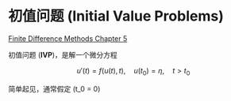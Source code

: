 # 初值问题 (Initial Value Problems)

[Finite Difference Methods Chapter 5][textbook]

初值问题 (**IVP**)，是解一个微分方程

$$ u'(t) = f(u(t), t), \quad u(t_0) = \eta, \quad t > t_0 $$

简单起见，通常假定 \(t_0 = 0\)











[textbook]: ../index.md#finite-difference-methods-for-ordinary-and-partial-differential-equations
